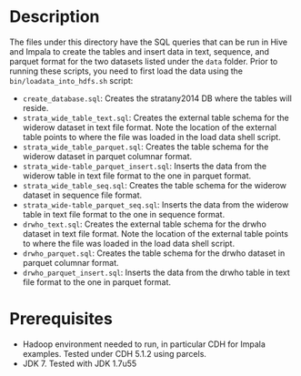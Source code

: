 # Description

The files under this directory have the SQL queries that can be run in Hive and Impala to create the tables and insert data in text, sequence, and parquet format for the two datasets listed under the `data` folder. Prior to running these scripts, you need to first load the data using the `bin/loadata_into_hdfs.sh` script:

- `create_database.sql`: Creates the stratany2014 DB where the tables will reside.
- `strata_wide_table_text.sql`: Creates the external table schema for the widerow dataset in text file format. Note the location of the external table points to where the file was loaded in the load data shell script.
- `strata_wide_table_parquet.sql`: Creates the table schema for the widerow dataset in parquet columnar format.
- `strata_wide-table_parquet_insert.sql`: Inserts the data from the widerow table in text file format to the one in parquet format.
- `strata_wide_table_seq.sql`: Creates the table schema for the widerow dataset in sequence file format.
- `strata_wide-table_parquet_seq.sql`: Inserts the data from the widerow table in text file format to the one in sequence format.
- `drwho_text.sql`: Creates the external table schema for the drwho dataset in text file format. Note the location of the external table points to where the file was loaded in the load data shell script.
- `drwho_parquet.sql`: Creates the table schema for the drwho dataset in parquet columnar format.
- `drwho_parquet_insert.sql`: Inserts the data from the drwho table in text file format to the one in parquet format.


# Prerequisites
- Hadoop environment needed to run, in particular CDH for Impala examples. Tested under CDH 5.1.2 using parcels.
- JDK 7. Tested with JDK 1.7u55
